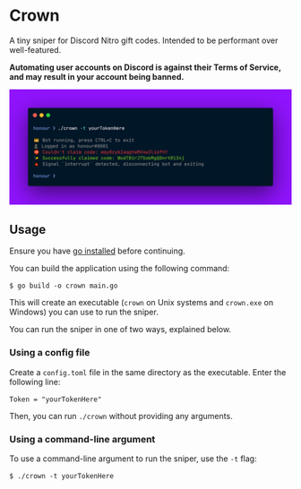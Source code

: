 # Crown

A tiny sniper for Discord Nitro gift codes. Intended to be performant over well-featured.

**Automating user accounts on Discord is against their Terms of Service, and may result in your account being banned.**

![Showcase](showcase.png)

## Usage

Ensure you have [go installed](https://golang.org/doc/install) before continuing.

You can build the application using the following command:

```
$ go build -o crown main.go
```

This will create an executable (`crown` on Unix systems and `crown.exe` on Windows) you can use to run the sniper.

You can run the sniper in one of two ways, explained below.

### Using a config file

Create a `config.toml` file in the same directory as the executable. Enter the following line:

```
Token = "yourTokenHere"
```

Then, you can run `./crown` without providing any arguments.

### Using a command-line argument

To use a command-line argument to run the sniper, use the `-t` flag:

```
$ ./crown -t yourTokenHere
```
